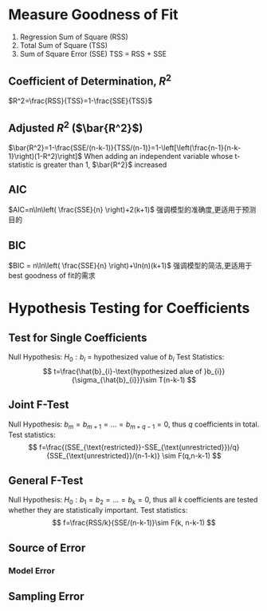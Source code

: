 # Measure Goodness of Fit
1. Regression Sum of Square (RSS)
2. Total Sum of Square (TSS)
3. Sum of Square Error (SSE)
TSS = RSS + SSE
## Coefficient of Determination,  $R^2$ 
$R^2=\frac{RSS}{TSS}=1-\frac{SSE}{TSS}$
## Adjusted $R^2$ ($\bar{R^2}$)
$\bar{R^2}=1-\frac{SSE/(n-k-1)}{TSS/(n-1)}=1-\left[\left(\frac{n-1}{n-k-1}\right)(1-R^2)\right]$
When adding an independent variable whose t-statistic is greater than 1, $\bar{R^2}$ increased
## AIC
$AIC=n\ln\left( \frac{SSE}{n} \right)+2(k+1)$ 强调模型的准确度,更适用于预测目的
## BIC
$BIC = n\ln\left( \frac{SSE}{n} \right)+\ln(n)(k+1)$ 强调模型的简洁,更适用于best goodness of fit的需求

# Hypothesis Testing for Coefficients
## Test for Single Coefficients
Null Hypothesis: $H_{0}:b_{i}\text{ = hypothesized value of } b_{i}$ 
Test Statistics: $$
t=\frac{\hat{b}_{i}-\text{hypothesized alue of }b_{i}}{\sigma_{\hat{b}_{i}}}\sim T(n-k-1)
$$
## Joint F-Test
Null Hypothesis: $b_{m}=b_{m+1}=\dots=b_{m+q-1}=0$, thus $q$ coefficients in total.
Test statistics:$$
f=\frac{(SSE_{\text{restricted}}-SSE_{\text{unrestricted}})/q}{SSE_{\text{unrestricted}}/(n-1-k)} \sim F(q,n-k-1)
$$
## General F-Test
Null Hypothesis: $H_{0}:b_{1}=b_{2}=\dots=b_{k}=0$, thus all $k$ coefficients are tested whether they are statistically important.
Test statistics:$$
f=\frac{RSS/k}{SSE/(n-k-1)}\sim F(k, n-k-1)
$$
## Source of Error
### Model Error
## Sampling Error
